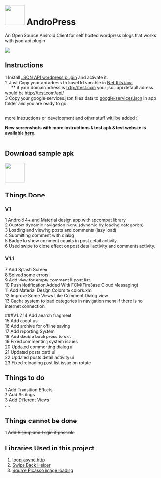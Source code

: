 # <img src="https://github.com/The-LoneWolf/AndroidWordpressJsonApiClient/raw/master/img/icon.png" width="64px" height="64px" > AndroPress
An Open Source Android Client for self hosted wordpress blogs that works with json-api plugin

<img src="https://github.com/The-LoneWolf/AndroidWordpressJsonApiClient/raw/master/img/all2.png">

## Instructions
1 Install <a href="https://wordpress.org/plugins/json-api/">JSON API wordpress plugin</a> and activate it.<br>
2 Just Copy your api adress to baseUrl variable in <a href="https://github.com/The-LoneWolf/AndroidWordpressJsonApiClient/blob/master/app/src/main/java/ir/technopedia/wordpressjsonclient/util/NetUtil.java">NetUtils.java</a><br>
&nbsp;&nbsp;&nbsp;&nbsp; ** if your domain adress is http://test.com your json api default adress would be http://test.com/api/
<br>
3 Copy your google-services.json files data to <a href="https://github.com/The-LoneWolf/AndroidWordpressJsonApiClient/blob/master/app/google-services.json">google-services.json</a> in app folder and you are ready to go.<br><br>

more Instructions on development and other stuff witll be added :)<br>

<b>New screenshots with more instructions & test apk & test website is available <a href="http://mgarebaghi.ir/en/2016/10/15/android-wordpress-json-api-client/">here</a>.</b>
<br><br>

## Download sample apk
<a href="http://mgarebaghi.ir/AndroPress_1.2.apk"><img src="https://github.com/The-LoneWolf/AndroidWordpressJsonApiClient/raw/master/img/download.png" width="64px" height="64px" ></a>

## Things Done
### V1
1 Android 4+ and Material design app with apcompat library<br>
2 Custom dynamic navigation menu (dynamic by loading categories)<br>
3 Loading and viewing posts and comments (lazy load)<br>
4 Submitting comment with dialog<br>
5 Badge to show comment counts in post detail activity.<br>
6 Used swipe to close effect on post detail activity and comments activity.<br>

### V1.1
7 Add Splash Screen<br>
8 Solved some errors<br>
9 Add view for empty comment & post list.<br>
10 Push Notification Added With FCM(FireBase Cloud Messaging)<br>
11 Add Material Design Colors to colors.xml<br>
12 Improve Some Views Like Comment Dialog view<br>
13 Cache system to load categories in navigation menu if there is no internet connection<Br>

###V1.2
14 Add aearch fragment<br>
15 Add about us<br>
16 Add archive for offline saving<br>
17 Add reporting System<br>
18 Add double back press to exit<br>
19 Fixed commenting system issues<br>
20 Updated commenting dialog ui<br>
21 Updated posts card ui<br>
22 Updated posts detail activity ui<br>
23 Fixed reloading post list issue on rotate<br>

## Things to do
1 Add Transition Effects<br>
2 Add Settings<br>
3 Add Different Views<br>
....<br>

## Things cannot be done
1 <s>Add Signup and Login if possible</s><br>

## Libraries Used in this project
1. <a href="https://github.com/loopj/android-async-http">loopj async http </a><br>
2. <a href="https://github.com/Jude95/SwipeBackHelper">Swipe Back Helper</a><br>
3. <a href="http://square.github.io/picasso/">Square Picasso image loading</a><br>
